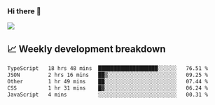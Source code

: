 ### Hi there 👋
<img align="center" src="https://github-readme-stats.vercel.app/api?username=Tumao727&show_icons=true&hide_title=true&theme=dracula" />


## 📈 Weekly development breakdown
<!--START_SECTION:waka-->

```txt
TypeScript   18 hrs 48 mins  ███████████████████░░░░░░   76.51 %
JSON         2 hrs 16 mins   ██▒░░░░░░░░░░░░░░░░░░░░░░   09.25 %
Other        1 hr 49 mins    ██░░░░░░░░░░░░░░░░░░░░░░░   07.44 %
CSS          1 hr 31 mins    █▓░░░░░░░░░░░░░░░░░░░░░░░   06.24 %
JavaScript   4 mins          ░░░░░░░░░░░░░░░░░░░░░░░░░   00.31 %
```

<!--END_SECTION:waka-->